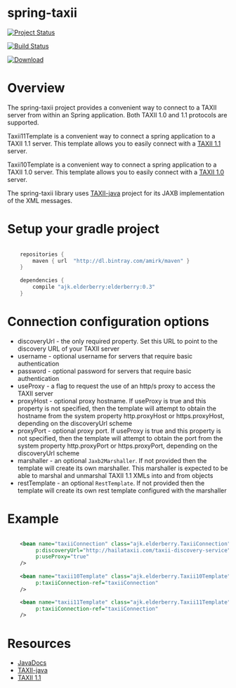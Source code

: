 # spring-taxii

[![Project Status](http://stillmaintained.com/amirkibbar/elderberry.png)](http://stillmaintained.com/amirkibbar/elderberry)

[![Build Status](https://travis-ci.org/amirkibbar/elderberry.svg?branch=master)](https://travis-ci.org/amirkibbar/elderberry)

[ ![Download](https://api.bintray.com/packages/amirk/maven/spring-taxii/images/download.svg) ](https://bintray.com/amirk/maven/spring-taxii/_latestVersion)

# Overview

The spring-taxii project provides a convenient way to connect to a TAXII server from within an Spring application. Both
TAXII 1.0 and 1.1 protocols are supported.

Taxii11Template is a convenient way to connect a spring application to a TAXII 1.1 server. This template allows you to 
easily connect with a [TAXII 1.1](http://taxii.mitre.org/specifications/version1.1) server. 

Taxii10Template is a convenient way to connect a spring application to a TAXII 1.0 server. This template allows you to
easily connect with a [TAXII 1.0](http://taxii.mitre.org/specifications/version1.0) server.

The spring-taxii library uses [TAXII-java](https://github.com/TAXIIProject/java-taxii) project for its JAXB 
implementation of the XML messages.

# Setup your gradle project

```gradle
    
    repositories {
        maven { url  "http://dl.bintray.com/amirk/maven" }
    }
    
    dependencies {
        compile "ajk.elderberry:elderberry:0.3"
    }
```

# Connection configuration options

* discoveryUrl - the only required property. Set this URL to point to the discovery URL of your TAXII server
* username - optional username for servers that require basic authentication
* password - optional password for servers that require basic authentication
* useProxy - a flag to request the use of an http/s proxy to access the TAXII server
* proxyHost - optional proxy hostname. If useProxy is true and this property is not specified, then the template will 
    attempt to obtain the hostname from the system property http.proxyHost or https.proxyHost, depending on the 
    discoveryUrl scheme
* proxyPort - optional proxy port. If useProxy is true and this property is not specified, then the template will 
    attempt to obtain the port from the system property http.proxyPort or https.proxyPort, depending on the discoveryUrl
    scheme
* marshaller - an optional `Jaxb2Marshaller`. If not provided then the template will create its own marshaller. This 
    marshaller is expected to be able to marshal and unmarshal TAXII 1.1 XMLs into and from objects 
* restTemplate - an optional `RestTemplate`. If not provided then the template will create its own rest template 
    configured with the marshaller

# Example

```xml

    <bean name="taxiiConnection" class="ajk.elderberry.TaxiiConnection"
         p:discoveryUrl="http://hailataxii.com/taxii-discovery-service"
         p:useProxy="true"
    />
 
    <bean name="taxii10Template" class="ajk.elderberry.Taxii10Template"
         p:taxiiConnection-ref="taxiiConnection"
    />

    <bean name="taxii11Template" class="ajk.elderberry.Taxii11Template"
         p:taxiiConnection-ref="taxiiConnection"
    />
```

# Resources

* [JavaDocs](http://amirkibbar.github.io/elderberry/index.html)
* [TAXII-java](https://github.com/TAXIIProject/java-taxii)
* [TAXII 1.1](http://taxii.mitre.org)